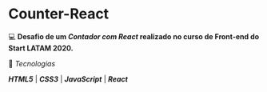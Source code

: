 # Counter-React

💻 **Desafio de um _Contador com React_ realizado no curso de Front-end do Start LATAM 2020.**

🚀 _Tecnologias_

**_HTML5_** | **_CSS3_** | **_JavaScript_** | **_React_**
